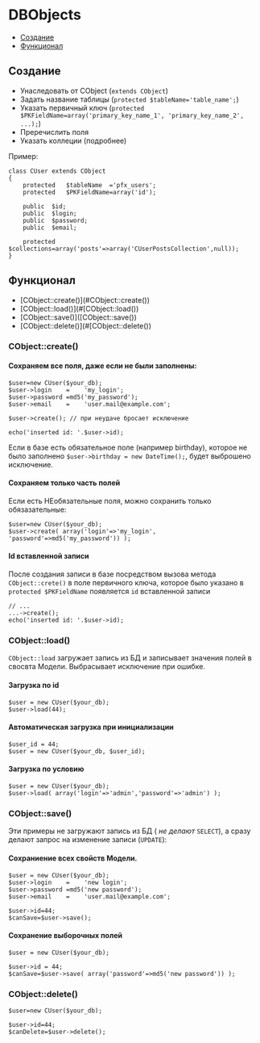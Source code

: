 DBObjects
=========

- [Создание](#Создание)
- [Функционал](#Функционал)

Создание
--------

- Унаследовать от CObject (`extends CObject`)
- Задать название таблицы (`protected $tableName='table_name';`)
- Указать первичный ключ (`protected $PKFieldName=array('primary_key_name_1', 'primary_key_name_2', ...);`)
- Преречислить поля
- Указать коллеции (подробнее)

Пример:

	class CUser extends CObject
	{
		protected	$tableName	='pfx_users';
		protected	$PKFieldName=array('id');
		
		public	$id;
		public	$login;
		public	$password;
		public	$email;
		
		protected	$collections=array('posts'=>array('CUserPostsCollection',null));
	}


Функционал
----------

- [CObject::create()](#CObject::create(\))
- [CObject::load()](#[CObject::load(\))
- [CObject::save()]([CObject::save(\))
- [CObject::delete()](#[CObject::delete(\))


### CObject::create()

#### Сохраняем все поля, даже если не были заполнены:

	$user=new CUser($your_db);
	$user->login    =    'my_login';
	$user->password =md5('my_password');
	$user->email    =    'user.mail@example.com';

	$user->create(); // при неудаче бросает исключение
	
	echo('inserted id: '.$user->id);

Если в базе есть обязательное поле (например birthday), которое не было заполнено `$user->birthday = new DateTime();`,
будет выброшено исключение.

#### Сохраняем только часть полей

Если есть НЕобязательные поля, можно сохранить только обязазательные:

	$user=new CUser($your_db);
	$user->create( array('login'=>'my_login', 'password'=>md5('my_password')) );

#### Id вставленной записи

После создания записи в базе посредством вызова метода `CObject::crete()`
в поле первичного ключа, которое было указано в `protected $PKFieldName` появляется `id` вставленной записи

	// ...
	...->create();
	echo('inserted id: '.$user->id);


### CObject::load()

`CObject::load` загружает запись из БД и записывает значения полей в свосвта Модели.
Выбрасывает исключение при ошибке.

#### Загрузка по id

	$user = new CUser($your_db);
	$user->load(44);

#### Автоматическая загрузка при инициализации

	$user_id = 44;
	$user = new CUser($your_db, $user_id);

#### Загрузка по условию

	$user = new CUser($your_db);
	$user->load( array('login'=>'admin','password'=>'admin') );



### CObject::save()

Эти примеры не загружают запись из БД ( _не делают_ `SELECT`),
а сразу делают запрос на изменение записи (`UPDATE`):

#### Сохраниение всех свойств Модели.

	$user = new CUser($your_db);
	$user->login    =    'new login';
	$user->password =md5('new password');
	$user->email    =    'user.mail@example.com';

	$user->id=44;
	$canSave=$user->save();

#### Сохранение выборочных полей

	$user = new CUser($your_db);

	$user->id = 44;
	$canSave=$user->save( array('password'=>md5('new password')) );



### CObject::delete()

	$user=new CUser($your_db);

	$user->id=44;
	$canDelete=$user->delete();


